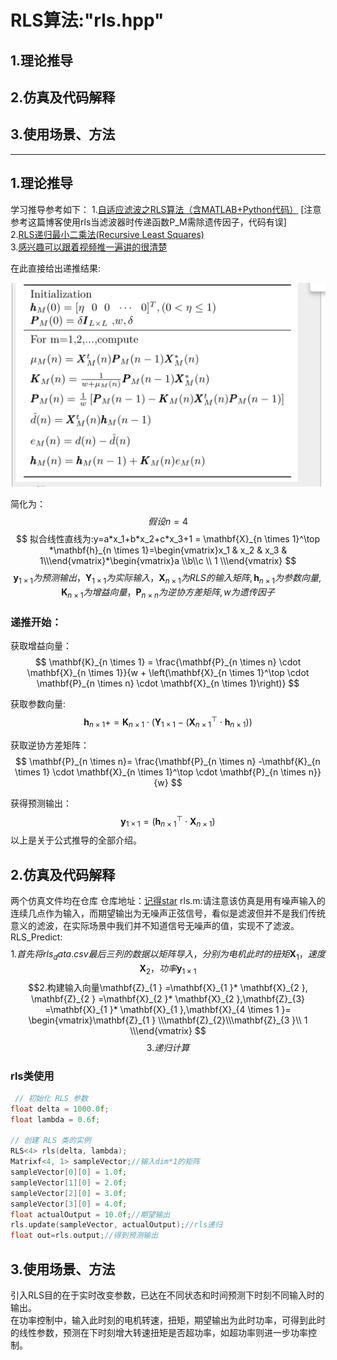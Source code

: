 

# RLS算法:"rls.hpp"
## 1.理论推导
## 2.仿真及代码解释
## 3.使用场景、方法

---
## 1.理论推导
学习推导参考如下：
1.[自适应滤波之RLS算法（含MATLAB+Python代码）](https://www.cnblogs.com/Qiu-ZM/p/16748735.html)  [注意参考这篇博客使用rls当滤波器时传递函数P_M需除遗传因子，代码有误]  
2.[RLS递归最小二乘法(Recursive Least Squares)](https://blog.csdn.net/u012057432/article/details/125836404?ops_request_misc=%257B%2522request%255Fid%2522%253A%25220E3455A0-EA25-4DFE-B5A1-34795294F712%2522%252C%2522scm%2522%253A%252220140713.130102334..%2522%257D&request_id=0E3455A0-EA25-4DFE-B5A1-34795294F712&biz_id=0&utm_medium=distribute.pc_search_result.none-task-blog-2~all~sobaiduend~default-1-125836404-null-null.142^v100^pc_search_result_base6&utm_term=%E9%80%92%E5%BD%92%E6%9C%80%E5%B0%8F%E4%BA%8C%E4%B9%98%E6%B3%95%20RLS&spm=1018.2226.3001.4187)  
3.[感兴趣可以跟着视频推一遍讲的很清楚](https://www.bilibili.com/video/BV14S4y1T7X6/?spm_id_from=333.337.search-card.all.click&vd_source=e3b5f5510fad0c0b5a26c745e9d9f912)
  
在此直接给出递推结果:  


![alt text](image.png)

简化为：
$$
假设 n=4
$$
$$
拟合线性直线为:y=a*x_1+b*x_2+c*x_3+1 = \mathbf{X}_{n \times 1}^\top *\mathbf{h}_{n \times 1}=\begin{vmatrix}x_1 & x_2 & x_3 & 1\\\end{vmatrix}*\begin{vmatrix}a \\b\\c \\ 1 \\\end{vmatrix}  
$$
$$
\mathbf{y}_{1 \times 1}为预测输出，\mathbf{Y}_{1 \times 1}为实际输入，\mathbf{X}_{n \times 1}为RLS的输入矩阵,\mathbf{h}_{n \times 1}为参数向量,\mathbf{K}_{n \times 1}为增益向量，\mathbf{P}_{n \times n}为逆协方差矩阵,w为遗传因子
$$
### 递推开始：
获取增益向量：
$$
\mathbf{K}_{n \times 1} = \frac{\mathbf{P}_{n \times n} \cdot \mathbf{X}_{n \times 1}}{w + \left(\mathbf{X}_{n \times 1}^\top \cdot \mathbf{P}_{n \times n} \cdot \mathbf{X}_{n \times 1}\right)}
$$

获取参数向量:
$$
\mathbf{h}_{n \times 1}+= \mathbf{K}_{n \times 1}\cdot (\mathbf{Y}_{1 \times 1} - (\mathbf{X}_{n \times 1}^\top \cdot\mathbf{h}_{n \times 1} ))
$$

获取逆协方差矩阵：
$$
\mathbf{P}_{n \times n}= \frac{\mathbf{P}_{n \times n} -\mathbf{K}_{n \times 1} \cdot \mathbf{X}_{n \times 1}^\top \cdot \mathbf{P}_{n \times n}}{w}
$$

获得预测输出：
$$
\mathbf{y}_{1 \times 1} = (\mathbf{h}_{n \times 1}^\top \cdot \mathbf{X}_{n \times 1})
$$
以上是关于公式推导的全部介绍。
##
## 2.仿真及代码解释
两个仿真文件均在仓库
仓库地址：[记得star](https://github.com/jqL123XNJTDA/RLS)
rls.m:请注意该仿真是用有噪声输入的连续几点作为输入，而期望输出为无噪声正弦信号，看似是滤波但并不是我们传统意义的滤波，在实际场景中我们并不知道信号无噪声的值，实现不了滤波。
RLS_Predict:  
$$  1.首先将rls_data.csv最后三列的数据以矩阵导入，分别为电机此时的扭矩\mathbf{X}_{1 }，速度\mathbf{X}_{2 }，功率\mathbf{y}_{1 \times 1}$$
 $$2.构建输入向量\mathbf{Z}_{1 } =\mathbf{X}_{1 }* \mathbf{X}_{2 }, \mathbf{Z}_{2 } =\mathbf{X}_{2 }* \mathbf{X}_{2 },\mathbf{Z}_{3} =\mathbf{X}_{1 }* \mathbf{X}_{1 },\mathbf{X}_{4 \times 1 }= \begin{vmatrix}\mathbf{Z}_{1 } \\\mathbf{Z}_{2}\\\mathbf{Z}_{3 }\\ 1 \\\end{vmatrix}  $$
$$
 3.递归计算
$$
### rls类使用
```cpp
 // 初始化 RLS 参数
float delta = 1000.0f;
float lambda = 0.6f;

// 创建 RLS 类的实例
RLS<4> rls(delta, lambda);
Matrixf<4, 1> sampleVector;//输入dim*1的矩阵
sampleVector[0][0] = 1.0f;
sampleVector[1][0] = 2.0f;
sampleVector[2][0] = 3.0f;
sampleVector[3][0] = 4.0f;
float actualOutput = 10.0f;//期望输出
rls.update(sampleVector, actualOutput);//rls递归
float out=rls.output;//得到预测输出
```

## 3.使用场景、方法
引入RLS目的在于实时改变参数，已达在不同状态和时间预测下时刻不同输入时的输出。  
在功率控制中，输入此时刻的电机转速，扭矩，期望输出为此时功率，可得到此时的线性参数，预测在下时刻增大转速扭矩是否超功率，如超功率则进一步功率控制。



